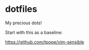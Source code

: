 # dotfiles
My precious dots!


Start with this as a baseline:

https://github.com/tpope/vim-sensible
